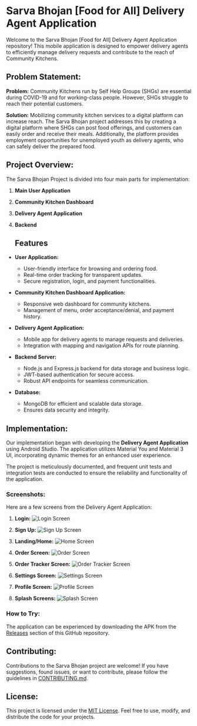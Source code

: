 # Sarva Bhojan [Food for All] Delivery Agent Application

Welcome to the Sarva Bhojan [Food for All] Delivery Agent Application repository! This mobile application is designed to empower delivery agents to efficiently manage delivery requests and contribute to the reach of Community Kitchens.

## Problem Statement:

**Problem:**
Community Kitchens run by Self Help Groups (SHGs) are essential during COVID-19 and for working-class people. However, SHGs struggle to reach their potential customers.

**Solution:**
Mobilizing community kitchen services to a digital platform can increase reach. The Sarva Bhojan project addresses this by creating a digital platform where SHGs can post food offerings, and customers can easily order and receive their meals. Additionally, the platform provides employment opportunities for unemployed youth as delivery agents, who can safely deliver the prepared food.

## Project Overview:

The Sarva Bhojan Project is divided into four main parts for implementation:

1. **Main User Application**
2. **Community Kitchen Dashboard**
3. **Delivery Agent Application**
4. **Backend**

   ## Features

- **User Application:**
  - User-friendly interface for browsing and ordering food.
  - Real-time order tracking for transparent updates.
  - Secure registration, login, and payment functionalities.

- **Community Kitchen Dashboard Application:**
  - Responsive web dashboard for community kitchens.
  - Management of menu, order acceptance/denial, and payment history.

- **Delivery Agent Application:**
  - Mobile app for delivery agents to manage requests and deliveries.
  - Integration with mapping and navigation APIs for route planning.

- **Backend Server:**
  - Node.js and Express.js backend for data storage and business logic.
  - JWT-based authentication for secure access.
  - Robust API endpoints for seamless communication.

- **Database:**
  - MongoDB for efficient and scalable data storage.
  - Ensures data security and integrity.

## Implementation:

Our implementation began with developing the **Delivery Agent Application** using Android Studio. The application utilizes Material You and Material 3 UI, incorporating dynamic themes for an enhanced user experience.

The project is meticulously documented, and frequent unit tests and integration tests are conducted to ensure the reliability and functionality of the application.

### Screenshots:

Here are a few screens from the Delivery Agent Application:

1. **Login:**
   ![Login Screen](/screenshots/login_screen.png)

2. **Sign Up:**
   ![Sign Up Screen](/screenshots/signup_screen.png)

3. **Landing/Home:**
   ![Home Screen](/screenshots/home_screen.png)

4. **Order Screen:**
   ![Order Screen](/screenshots/order_screen.png)

5. **Order Tracker Screen:**
   ![Order Tracker Screen](/screenshots/order_tracker_screen.png)

6. **Settings Screen:**
   ![Settings Screen](/screenshots/settings_screen.png)

7. **Profile Screen:**
   ![Profile Screen](/screenshots/profile_screen.png)

8. **Splash Screens:**
   ![Splash Screen](/screenshots/splash_screen.png)

### How to Try:

The application can be experienced by downloading the APK from the [Releases](https://github.com/your-username/sarva-bhojan-delivery-agent/releases) section of this GitHub repository.

## Contributing:

Contributions to the Sarva Bhojan project are welcome! If you have suggestions, found issues, or want to contribute, please follow the guidelines in [CONTRIBUTING.md](CONTRIBUTING.md).

## License:

This project is licensed under the [MIT License](LICENSE). Feel free to use, modify, and distribute the code for your projects.
